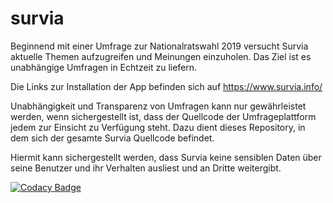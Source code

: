 # survia

Beginnend mit einer Umfrage zur Nationalratswahl 2019 versucht Survia aktuelle Themen aufzugreifen und Meinungen einzuholen. Das Ziel ist es unabhängige Umfragen in Echtzeit zu liefern.

Die Links zur Installation der App befinden sich auf https://www.survia.info/

Unabhängigkeit und Transparenz von Umfragen kann nur gewährleistet werden, wenn sichergestellt ist, dass der Quellcode der Umfrageplattform jedem zur Einsicht zu Verfügung steht. Dazu dient dieses Repository, in dem sich der gesamte Survia Quellcode befindet.

Hiermit kann sichergestellt werden, dass Survia keine sensiblen Daten über seine Benutzer und ihr Verhalten ausliest und an Dritte weitergibt.

[![Codacy Badge](https://app.codacy.com/project/badge/Grade/dd5863df1dd841f8801acc3ecf5c21c9)](https://www.codacy.com/manual/rx451g/survia?utm_source=github.com&amp;utm_medium=referral&amp;utm_content=martinvidec/survia&amp;utm_campaign=Badge_Grade)

